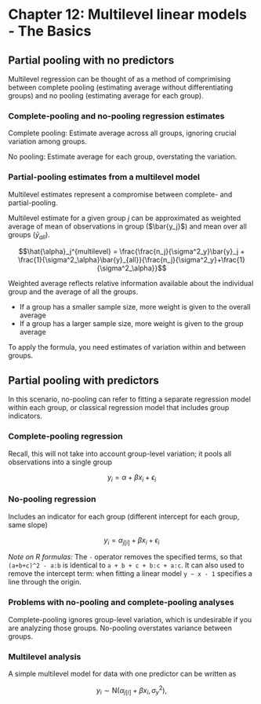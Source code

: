 # Chapter 12: Multilevel linear models - The Basics

## Partial pooling with no predictors

Multilevel regression can be thought of as a method of comprimising between complete pooling (estimating average  without differentiating groups) and no pooling (estimating average for each group).


### Complete-pooling and no-pooling regression estimates 

Complete pooling: Estimate average across all groups, ignoring crucial variation among groups.

No pooling: Estimate average for each group, overstating the variation.


### Partial-pooling estimates from a multilevel model

Multilevel estimates represent a compromise between complete- and partial-pooling. 

Multilevel estimate for a given group $j$ can be approximated as weighted average of mean of observations in group ($\bar{y_j}$) and mean over all groups ($\bar{y}_{all}$).

$$\hat{\alpha}_j^{multilevel} = \frac{\frac{n_j}{\sigma^2_y}\bar{y}_j + \frac{1}{\sigma^2_\alpha}\bar{y}_{all}}{\frac{n_j}{\sigma^2_y}+\frac{1}{\sigma^2_\alpha}}$$

Weighted average reflects relative information available about the individual group and the average of all the groups.

- If a group has a smaller sample size, more weight is given to the overall average 
- If a group has a larger sample size, more weight is given to the group average

To apply the formula, you need estimates of variation within and between groups.

## Partial pooling with predictors

In this scenario, no-pooling can refer to fitting a separate regression model within each group, or classical regression model that includes group indicators.

### Complete-pooling regression

Recall, this will not take into account group-level variation; it pools all observations into a single group

$$ y_i = \alpha + \beta x_i + \epsilon_i $$

### No-pooling regression

Includes an indicator for each group (different intercept for each group, same slope) 

$$y_i = \alpha_{j[i]} + \beta x_i + \epsilon_i$$

_Note on R formulas:_ The `-` operator removes the specified terms, so that `(a+b+c)^2 - a:b` is identical to `a + b + c + b:c + a:c`. It can also used to remove the intercept term: when fitting a linear model `y ~ x - 1` specifies a line through the origin. 

### Problems with no-pooling and complete-pooling analyses

Complete-pooling ignores group-level variation, which is undesirable if you are analyzing those groups. No-pooling overstates variance between groups.

### Multilevel analysis

A simple multilevel model for data with one predictor can be written as

$$ y_i \sim \text{N}(\alpha_{j[i]} + \beta x_i, \sigma^2_y), \tag*{for i = 1, \ldots, n}$$
